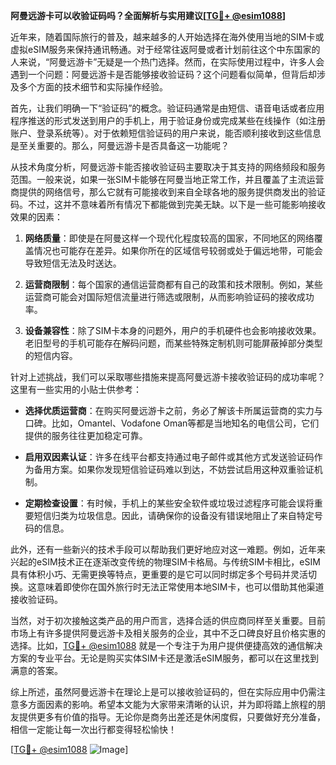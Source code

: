 **阿曼远游卡可以收验证码吗？全面解析与实用建议[[TG💪+ @esim1088](https://t.me/s/esim1088)]**

近年来，随着国际旅行的普及，越来越多的人开始选择在海外使用当地的SIM卡或虚拟eSIM服务来保持通讯畅通。对于经常往返阿曼或者计划前往这个中东国家的人来说，“阿曼远游卡”无疑是一个热门选择。然而，在实际使用过程中，许多人会遇到一个问题：阿曼远游卡是否能够接收验证码？这个问题看似简单，但背后却涉及多个方面的技术细节和实际操作经验。

首先，让我们明确一下“验证码”的概念。验证码通常是由短信、语音电话或者应用程序推送的形式发送到用户的手机上，用于验证身份或完成某些在线操作（如注册账户、登录系统等）。对于依赖短信验证码的用户来说，能否顺利接收到这些信息是至关重要的。那么，阿曼远游卡是否具备这一功能呢？

从技术角度分析，阿曼远游卡能否接收验证码主要取决于其支持的网络频段和服务范围。一般来说，如果一张SIM卡能够在阿曼当地正常工作，并且覆盖了主流运营商提供的网络信号，那么它就有可能接收到来自全球各地的服务提供商发出的验证码。不过，这并不意味着所有情况下都能做到完美无缺。以下是一些可能影响接收效果的因素：

1. **网络质量**：即使是在阿曼这样一个现代化程度较高的国家，不同地区的网络覆盖情况也可能存在差异。如果你所在的区域信号较弱或处于偏远地带，可能会导致短信无法及时送达。
   
2. **运营商限制**：每个国家的通信运营商都有自己的政策和技术限制。例如，某些运营商可能会对国际短信流量进行筛选或限制，从而影响验证码的接收成功率。

3. **设备兼容性**：除了SIM卡本身的问题外，用户的手机硬件也会影响接收效果。老旧型号的手机可能存在解码问题，而某些特殊定制机则可能屏蔽掉部分类型的短信内容。

针对上述挑战，我们可以采取哪些措施来提高阿曼远游卡接收验证码的成功率呢？这里有一些实用的小贴士供参考：

- **选择优质运营商**：在购买阿曼远游卡之前，务必了解该卡所属运营商的实力与口碑。比如，Omantel、Vodafone Oman等都是当地知名的电信公司，它们提供的服务往往更加稳定可靠。
  
- **启用双因素认证**：许多在线平台都支持通过电子邮件或其他方式发送验证码作为备用方案。如果你发现短信验证码难以到达，不妨尝试启用这种双重验证机制。
  
- **定期检查设置**：有时候，手机上的某些安全软件或垃圾过滤程序可能会误将重要短信归类为垃圾信息。因此，请确保你的设备没有错误地阻止了来自特定号码的信息。

此外，还有一些新兴的技术手段可以帮助我们更好地应对这一难题。例如，近年来兴起的eSIM技术正在逐渐改变传统的物理SIM卡格局。与传统SIM卡相比，eSIM具有体积小巧、无需更换等特点，更重要的是它可以同时绑定多个号码并灵活切换。这意味着即使你在国外旅行时无法正常使用本地SIM卡，也可以借助其他渠道接收验证码。

当然，对于初次接触这类产品的用户而言，选择合适的供应商同样至关重要。目前市场上有许多提供阿曼远游卡及相关服务的企业，其中不乏口碑良好且价格实惠的选择。比如，[TG💪+ @esim1088](https://t.me/s/esim1088) 就是一个专注于为用户提供便捷高效的通信解决方案的专业平台。无论是购买实体SIM卡还是激活eSIM服务，都可以在这里找到满意的答案。

综上所述，虽然阿曼远游卡在理论上是可以接收验证码的，但在实际应用中仍需注意多方面因素的影响。希望本文能为大家带来清晰的认识，并为即将踏上旅程的朋友提供更多有价值的指导。无论你是商务出差还是休闲度假，只要做好充分准备，相信一定能让每一次出行都变得轻松愉快！

[[TG💪+ @esim1088](https://t.me/s/esim1088) ![Image](https://i.postimg.cc/4NQfJmqS/Snipaste-2025-05-13-00-14-12.png)]